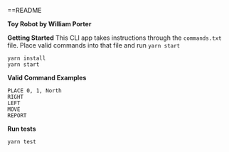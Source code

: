 ==README

**Toy Robot by William Porter**

**Getting Started**
This CLI app takes instructions through the `commands.txt` file. Place valid commands into that file and run `yarn start`

```
yarn install
yarn start
```

**Valid Command Examples**
```
PLACE 0, 1, North
RIGHT
LEFT
MOVE
REPORT
```

**Run tests**
```
yarn test
```
